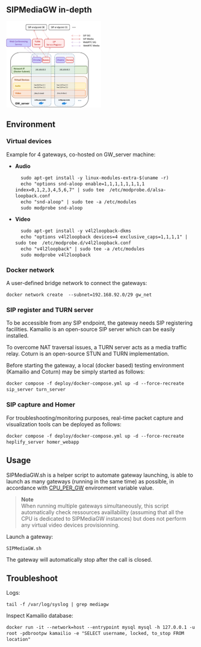 SIPMediaGW in-depth
--------
<img src="SIPMediaGW.png" width=50% height=50%>

Environment
--------

### <a name="devices">Virtual devices </a>
Example for 4 gateways, co-hosted on GW_server machine:

- **Audio**

		sudo apt-get install -y linux-modules-extra-$(uname -r)
		echo "options snd-aloop enable=1,1,1,1,1,1,1,1 index=0,1,2,3,4,5,6,7" | sudo tee  /etc/modprobe.d/alsa-loopback.conf
		echo "snd-aloop" | sudo tee -a /etc/modules
		sudo modprobe snd-aloop

- **Video**

		sudo apt-get install -y v4l2loopback-dkms
		echo "options v4l2loopback devices=4 exclusive_caps=1,1,1,1" | sudo tee  /etc/modprobe.d/v4l2loopback.conf
		echo "v4l2loopback" | sudo tee -a /etc/modules
		sudo modprobe v4l2loopback

### Docker network ### 

A user-defined bridge network to connect the gateways:

	docker network create  --subnet=192.168.92.0/29 gw_net

### SIP register and TURN server ###

To be accessible from any SIP endpoint, the gateway needs SIP registering facilities.
Kamailio is an open-source SIP server which can be easily installed.

To overcome NAT traversal issues, a TURN server acts as a media traffic relay. Coturn is an open-source STUN and TURN implementation.

Before starting the gateway, a local (docker based) testing environment (Kamailio and Coturn) may be simply started as follows:

	docker compose -f deploy/docker-compose.yml up -d --force-recreate sip_server turn_server
 
### SIP capture and Homer

For troubleshooting/monitoring purposes, real-time packet capture and visualization tools can be deployed as follows:

	docker compose -f deploy/docker-compose.yml up -d --force-recreate heplify_server homer_webapp

Usage
--------

SIPMediaGW.sh is a helper script to automate gateway launching, is able to launch as many gateways (running in the same time) as possible, in accordance with [CPU_PER_GW](https://github.com/Renater/SIPMediaGW/blob/main/.env#L6) environment variable value.
 > **Note**\
 > When running multiple gateways simultaneously, this script automatically check ressources availlability (assuming that all the CPU is dedicated to SIPMediaGW instances) but does not perform any virtual video devices provisionning.

Launch a gateway:

	SIPMediaGW.sh

The gateway will automatically stop after the call is closed.


Troubleshoot
--------

Logs:

	tail -f /var/log/syslog | grep mediagw
	
Inspect Kamailio database:

	docker run -it --network=host --entrypoint mysql mysql -h 127.0.0.1 -u root -pdbrootpw kamailio -e "SELECT username, locked, to_stop FROM location"
